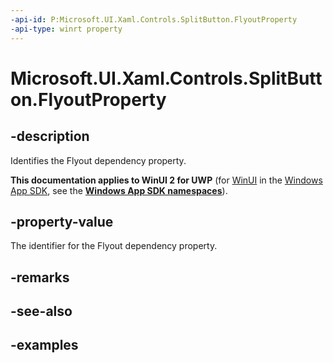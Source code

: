 ```yaml
---
-api-id: P:Microsoft.UI.Xaml.Controls.SplitButton.FlyoutProperty
-api-type: winrt property
---
```

<!-- Property syntax.
public DependencyProperty FlyoutProperty { get; }
-->

# Microsoft.UI.Xaml.Controls.SplitButton.FlyoutProperty


## -description

Identifies the Flyout dependency property.


**This documentation applies to WinUI 2 for UWP** (for [WinUI](/windows/apps/winui/winui3/) in the [Windows App SDK](/windows/apps/windows-app-sdk/), see the **[Windows App SDK namespaces](/windows/windows-app-sdk/api/winrt/)**).

## -property-value

The identifier for the Flyout dependency property.


## -remarks


## -see-also


## -examples


